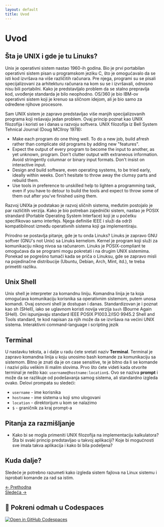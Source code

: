 ```yaml
---
layout: default
title: Uvod
---
```


<link rel="stylesheet" href="/UNIX-beginner-course/assets/css/custom.css">

# Uvod

## Šta je UNIX i gde je tu Linuks?

Unix je operativni sistem nastao 1960-ih godina. Bio je prvi portabilan operativni sistem pisan u programskom jeziku C, što je omogućavalo da se isti kod izvršava na više različitih računara. Pre njega, programi su se pisali specijalizovani za arhitekturu računara na kom su se i izvršavali, odnosno nisu bili portabilni. Kako je predstavljalo problem da se stalno prepravlja kod, uvođenje standarda je bilo neophodno. OS/360 je bio IBM-ov operativni sistem koji je krenuo sa sličnom idejom, ali je bio samo za određene njihove procesore.

Sam UNIX sistem je zapravo predstavljao više manjih specijalizovanih programa koji rešavaju jedan problem. Ovaj princip poznat kao UNIX filozofija i koristi se i danas u razvoju softvera. UNIX filozofija iz Bell System Tehnical Journal (Doug MCIlroy 1978):
  * Make each program do one thing well. To do a new job, build afresh rather than complicate old programs by adding new "features".
  * Expect the output of every program to become the input to another, as yet unknown, program. Don't clutter output with extraneous information. Avoid stringently columnar or binary input formats. Don't insist on interactive input.
  * Design and build software, even operating systems, to be tried early, ideally within weeks. Don't hesitate to throw away the clumsy parts and rebuild them.
  * Use tools in preference to unskilled help to lighten a programming task, even if you have to detour to build the tools and expect to throw some of them out after you've finished using them.

Razvoj UNIXa je podstakao je razvoj sličnih sistema, međutim postojalo je par različitih verzija. Kako je bio potreban zajednički sistem, nastao je POSIX strandard (Portable Operating System Interface) koji je u početku specifikovao samo interfejs. Njega definiše IEEE i služi da održi kompatibilnost između operativnih sistema koji ga implementiraju. 

Prirodno se postavlja pitanje, gde je tu onda Linuks? Linuks je zapravo GNU softver (GNU's not Unix) sa Linuks kernelom. Kernel je program koji služi za komunikaciju nikog nivoa sa računarom. Linuks je POSIX-compliant te omogućava da se programi mogu pokretati i na drugim UNIX sistemima. Ponekad se pogrešno tumači kada se priča o Linuksu, gde se zapravo misli na pojedinačne distribucije (Ubuntu, Debian, Arch, Mint, itd.), te treba primetiti razliku.


## Unix Shell
Unix shell je interpreter za komandnu liniju. Komandna linija je ta koja omogućava komunikaciju korisnika sa operativnim sistemom, putem unosa komandi. Ovaj osnovni shell je dostupan i danas. Standardizovan je i poznat kao sh (SHell), iako se uglavnom koristi novija verzija ```bash``` (Bourne Again SHell). Oni ispunjavaju standard IEEE POSIX P1003.2/ISO 9945.2 Shell and Tools standard, te kod napisan za njih može da se izvršava na većini UNIX sistema. 
Interaktivni command-language i scripting jezik

## Terminal
U nastavku teksta, a i dalje u radu ćete sretati naziv **Terminal**. Terminal je zapravo komandna linija u koju unosimo bash komande za komunikaciju sa sistemom. 
Bitno je znati da je on case sensitive, te je bitno da li se komande i nazivi pišu velikim ili malim slovima.
Prvo što ćete videti kada otvorite terminal je nešto kao: ```username@hostname:location$```. Ovo se naziva **prompt** i može da se razlikuje od podešavanja samog sistema, ali standardno izgleda ovako. Delovi prompata su sledeći:
  * `username` - ime korisnika
  * `hostname` - ime sistema u koji smo ulogovani
  * `location` - direktorijum u kom se nalazimo
  * `$` - graničnik za kraj prompt-a  

## Pitanja za razmišljanje
* Kako bi se mogla primeniti UNIX filozofija na implementaciju kalkulatora? Šta bi svaki princip predstavljao u takvoj aplikaciji? Koje bi mogućnosti sve imala takva aplikacija i kako bi bila podeljena?

## Kuda dalje?
Sledeće je potrebno razumeti kako izgleda sistem fajlova na Linux sistemu i isprobati komande za rad sa istim.


<div class="nav-buttons-wrapper">
  <div class="nav-left">
    <a href="../index.html" class="button-nav">← Prethodna</a>
  </div>
  <div class="nav-right">
    <a href="2-filesystem_functions.html" class="button-nav">Sledeća →</a>
  </div>
</div>


## 🚀 Pokreni odmah u Codespaces
[![Open in GitHub Codespaces](https://github.com/codespaces/badge.svg)](https://github.com/codespaces/new/?repo=dianasantavec/UNIX-beginner-course&devcontainer_path=.devcontainer/devcontainer.json)